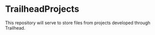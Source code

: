 # TrailheadProjects
This repository will serve to store files from projects developed through Trailhead.
